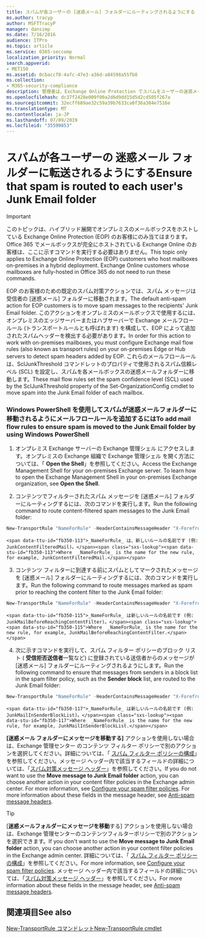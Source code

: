 ```yaml
---
title: スパムが各ユーザーの [迷惑メール] フォルダーにルーティングされるようにする
ms.author: tracyp
author: MSFTTracyP
manager: dansimp
ms.date: 7/16/2016
audience: ITPro
ms.topic: article
ms.service: O365-seccomp
localization_priority: Normal
search.appverid:
- MET150
ms.assetid: 0cbaccf8-4afc-47e3-a36d-a84598a55fb8
ms.collection:
- M365-security-compliance
description: 管理者は、Exchange Online Protection でスパムをユーザーの迷惑メールフォルダーにルーティングする方法について説明します。
ms.openlocfilehash: dc37f2428e009f00a2d6d9dd15d5d2cd505f267a
ms.sourcegitcommit: 32ecff689ae32c59a39b7633ca0f36a304e7516e
ms.translationtype: MT
ms.contentlocale: ja-JP
ms.lasthandoff: 07/09/2019
ms.locfileid: "35599853"
---
```

# <a name="ensure-that-spam-is-routed-to-each-users-junk-email-folder"></a><span data-ttu-id="fb350-103">スパムが各ユーザーの 迷惑メール フォルダーに転送されるようにする</span><span class="sxs-lookup"><span data-stu-id="fb350-103">Ensure that spam is routed to each user's Junk Email folder</span></span>

> [!IMPORTANT]
> <span data-ttu-id="fb350-p101">このトピックは、ハイブリッド展開でオンプレミスのメールボックスをホストしている Exchange Online Protection (EOP) のお客様にのみ当てはまります。Office 365 でメールボックスが完全にホストされている Exchange Online のお客様は、ここに示すコマンドを実行する必要はありません。</span><span class="sxs-lookup"><span data-stu-id="fb350-p101">This topic only applies to Exchange Online Protection (EOP) customers who host mailboxes on-premises in a hybrid deployment. Exchange Online customers whose mailboxes are fully-hosted in Office 365 do not need to run these commands.</span></span> 
  
<span data-ttu-id="fb350-106">EOP のお客様のための既定のスパム対策アクションでは、スパム メッセージは受信者の [迷惑メール] フォルダーに移動されます。</span><span class="sxs-lookup"><span data-stu-id="fb350-106">The default anti-spam action for EOP customers is to move spam messages to the recipients' Junk Email folder.</span></span> <span data-ttu-id="fb350-107">このアクションをオンプレミスのメールボックスで使用するには、オンプレミスのエッジサーバーまたはハブサーバーで Exchange メールフロールール (トランスポートルールとも呼ばれます) を構成して、EOP によって追加されたスパムヘッダーを検出する必要があります。</span><span class="sxs-lookup"><span data-stu-id="fb350-107">In order for this action to work with on-premises mailboxes, you must configure Exchange mail flow rules (also known as transport rules) on your on-premises Edge or Hub servers to detect spam headers added by EOP.</span></span> <span data-ttu-id="fb350-108">これらのメールフロールールは、SclJunkThreshold コマンドレットのプロパティで使用されるスパム信頼レベル (SCL) を設定し、スパムを各メールボックスの迷惑メールフォルダーに移動します。</span><span class="sxs-lookup"><span data-stu-id="fb350-108">These mail flow rules set the spam confidence level (SCL) used by the SclJunkThreshold property of the Set-OrganizationConfig cmdlet to move spam into the Junk Email folder of each mailbox.</span></span> 
  
### <a name="to-add-mail-flow-rules-to-ensure-spam-is-moved-to-the-junk-email-folder-by-using-windows-powershell"></a><span data-ttu-id="fb350-109">Windows PowerShell を使用してスパムが迷惑メールフォルダーに移動されるようにメールフロールールを追加するには</span><span class="sxs-lookup"><span data-stu-id="fb350-109">To add mail flow rules to ensure spam is moved to the Junk Email folder by using Windows PowerShell</span></span>

1. <span data-ttu-id="fb350-p103">オンプレミス Exchange サーバーの Exchange 管理シェル にアクセスします。オンプレミスの Exchange 組織で Exchange 管理シェル を開く方法については、「 **Open the Shell**」を参照してください。</span><span class="sxs-lookup"><span data-stu-id="fb350-p103">Access the Exchange Management Shell for your on-premises Exchange server. To learn how to open the Exchange Management Shell in your on-premises Exchange organization, see **Open the Shell**.</span></span>
    
2. <span data-ttu-id="fb350-112">コンテンツでフィルターされたスパム メッセージを [迷惑メール] フォルダーにルーティングするには、次のコマンドを実行します。</span><span class="sxs-lookup"><span data-stu-id="fb350-112">Run the following command to route content-filtered spam messages to the Junk Email folder:</span></span>
    
  ```Powershell
  New-TransportRule "NameForRule" -HeaderContainsMessageHeader "X-Forefront-Antispam-Report" -HeaderContainsWords "SFV:SPM" -SetSCL 6
  ```

    <span data-ttu-id="fb350-113">_NameForRule_ は、新しいルールの名前です (例: JunkContentFilteredMail)。</span><span class="sxs-lookup"><span data-stu-id="fb350-113">Where  _NameForRule_ is the name for the new rule, for example, JunkContentFilteredMail.</span></span> 
    
3. <span data-ttu-id="fb350-114">コンテンツ フィルターに到達する前にスパムとしてマークされたメッセージを [迷惑メール] フォルダーにルーティングするには、次のコマンドを実行します。</span><span class="sxs-lookup"><span data-stu-id="fb350-114">Run the following command to route messages marked as spam prior to reaching the content filter to the Junk Email folder:</span></span>
    
  ```Powershell
  New-TransportRule "NameForRule" -HeaderContainsMessageHeader "X-Forefront-Antispam-Report" -HeaderContainsWords "SFV:SKS" -SetSCL 6
  ```

    <span data-ttu-id="fb350-115">_NameForRule_ は新しいルールの名前です (例: JunkMailBeforeReachingContentFilter)。</span><span class="sxs-lookup"><span data-stu-id="fb350-115">Where  _NameForRule_ is the name for the new rule, for example, JunkMailBeforeReachingContentFilter.</span></span> 
    
4. <span data-ttu-id="fb350-116">次に示すコマンドを実行して、スパム フィルター ポリシーのブロック リスト ( **受信拒否送信者**一覧など) に登録されている送信者からのメッセージが [迷惑メール] フォルダーにルーティングされるようにします。</span><span class="sxs-lookup"><span data-stu-id="fb350-116">Run the following command to ensure that messages from senders in a block list in the spam filter policy, such as the **Sender block** list, are routed to the Junk Email folder:</span></span> 
    
  ```Powershell
  New-TransportRule "NameForRule" -HeaderContainsMessageHeader "X-Forefront-Antispam-Report" -HeaderContainsWords "SFV:SKB" -SetSCL 6
  ```

    <span data-ttu-id="fb350-117">_NameForRule_ は新しいルールの名前です (例: JunkMailInSenderBlockList)。</span><span class="sxs-lookup"><span data-stu-id="fb350-117">Where  _NameForRule_ is the name for the new rule, for example, JunkMailInSenderBlockList.</span></span> 
    
<span data-ttu-id="fb350-p104">**[迷惑メール フォルダーにメッセージを移動する]** アクションを使用しない場合は、Exchange 管理センター のコンテンツ フィルター ポリシーで別のアクションを選択してください。詳細については、「 [スパム フィルター ポリシーの構成](configure-your-spam-filter-policies.md)」を参照してください。メッセージ ヘッダー内で該当するフィールドの詳細については、「[スパム対策メッセージ ヘッダー](anti-spam-message-headers.md)」を参照してください。</span><span class="sxs-lookup"><span data-stu-id="fb350-p104">If you do not want to use the **Move message to Junk Email folder** action, you can choose another action in your content filter policies in the Exchange admin center. For more information, see [Configure your spam filter policies](configure-your-spam-filter-policies.md). For more information about these fields in the message header, see [Anti-spam message headers](anti-spam-message-headers.md).</span></span>
  

> [!TIP]
> <span data-ttu-id="fb350-121">[**迷惑メールフォルダーにメッセージを移動**する] アクションを使用しない場合は、Exchange 管理センターのコンテンツフィルターポリシーで別のアクションを選択できます。</span><span class="sxs-lookup"><span data-stu-id="fb350-121">If you don't want to use the **Move message to Junk Email folder** action, you can choose another action in your content filter policies in the Exchange admin center.</span></span> <span data-ttu-id="fb350-122">詳細については、「 [スパム フィルター ポリシーの構成](configure-your-spam-filter-policies.md)」を参照してください。</span><span class="sxs-lookup"><span data-stu-id="fb350-122">For more information, see [Configure your spam filter policies](configure-your-spam-filter-policies.md).</span></span> <span data-ttu-id="fb350-123">メッセージ ヘッダー内で該当するフィールドの詳細については、「[スパム対策メッセージ ヘッダー](anti-spam-message-headers.md)」を参照してください。</span><span class="sxs-lookup"><span data-stu-id="fb350-123">For more information about these fields in the message header, see [Anti-spam message headers](anti-spam-message-headers.md).</span></span>
> 
## <a name="see-also"></a><span data-ttu-id="fb350-124">関連項目</span><span class="sxs-lookup"><span data-stu-id="fb350-124">See also</span></span>

[<span data-ttu-id="fb350-125">New-TransportRule コマンドレット</span><span class="sxs-lookup"><span data-stu-id="fb350-125">New-TransportRule cmdlet</span></span>](https://technet.microsoft.com/library/bb125138%28v=exchg.160%29.aspx)

